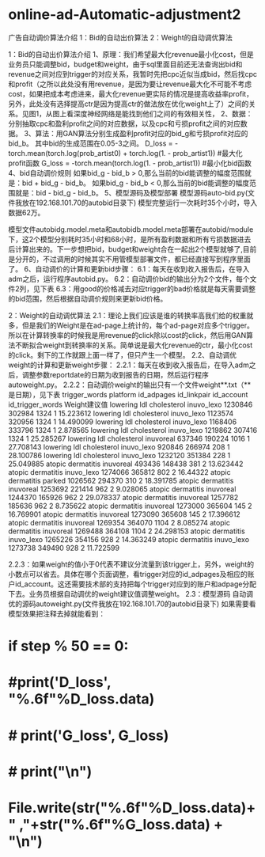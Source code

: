 # online-ad-Automatic-adjustment2
广告自动调价算法介绍
1：Bid的自动出价算法
2：Weight的自动调优算法

1：Bid的自动出价算法介绍
1、原理：我们希望最大化revenue最小化cost，但是业务员只能调整bid，budget和weight，由于sql里面目前还无法查询出bid和revenue之间对应到trigger的对应关系，我暂时先把cpc近似当成bid，然后找cpc和profit（之所以此处没有用revenue，是因为要让revenue最大化不可能不考虑cost，如果把成本考虑进来，最大化revenue更实际的情况是提高收益率profit，另外，此处没有选择提高ctr是因为提高ctr的做法放在优化weight上了）之间的关系。见图1，从图上看深度神经网络是能找到他们之间的有效相关性，
2、数据：分别抽取cpc和盈利profit之间的对应数据，以及cpc和亏损profit之间的对应数据。
3、算法：用GAN算法分别生成盈利profit对应的bid_g和亏损profit对应的bid_b。
其中bid的生成范围在0.05-3之间。
D_loss = - torch.mean(torch.log(prob_artist0) + torch.log(1. - prob_artist1))  #最大化profit函数
G_loss = -torch.mean(torch.log(1. - prob_artist1))   #最小化bid函数
4、bid自动调价规则
如果bid_g - bid_b > 0,那么当前的bid能调整的幅度范围就是：bid + bid_g - bid_b。
如果bid_g - bid_b < 0,那么当前的bid能调整的幅度范围就是：bid - bid_g - bid_b。
5、模型源码及模型部署
模型源码auto-bid.py(文件我放在192.168.101.70的autobid目录下)
模型完整运行一次耗时35个小时，导入数据62万。

模型文件autobidg.model.meta和autobidb.model.meta部署在autobid/module下，这2个模型分别耗时35小时和68小时，是所有盈利数据和所有亏损数据进去后计算出来的。下一步想把bid，budget和weight合在一起出2个模型就够了,目前是分开的，不过调用的时候其实不用管模型部署文件，都已经直接写到程序里面了。
6、自动调价的计算和更新bid步骤：
6.1：每天在收到收入报告后，在导入adm之后，运行程序autobid.py。
6.2：自动调价bid的输出分为2个文件，每个文件2列，见下表
6.3：用good的价格减去对应trigger的bad价格就是每天需要调整的bid范围，然后根据自动调价规则来更新bid价格。


2：Weight的自动调优算法
2.1：理论上我们应该是谁的转换率高我们给的权重就多，但是我们的Weight是在ad-page上统计的，每个ad-page对应多个trigger。所以在计算转换率的时候我是用revenue的click除以cost的click，然后用GAN算法不断拟合weight到转换率的关系。简单说是最大化revenue的ctr，最小化cost的click。剩下的工作就跟上面一样了，但只产生一个模型。
2.2、自动调优weight的计算和更新weight步骤：
2.2.1：每天在收到收入报告后，在导入adm之后，调整参数reportdate的日期为收到报告的日期，然后运行程序autoweight.py。
2.2.2：自动调价weight的输出只有一个文件weight**.txt（**是日期），见下表
trigger_words	platform	id_adpages	id_linkpair	id_account	id_trigger_words	Weight建议值
lowering ldl cholesterol	inuvo_lexo	1230846	302984	1324	1	15.223612
lowering ldl cholesterol	inuvo_lexo	1123574	320956	1324	1	14.490099
lowering ldl cholesterol	inuvo_lexo	1168406	333796	1324	1	2.878565
lowering ldl cholesterol	inuvo_lexo	1219862	307416	1324	1	25.285267
lowering ldl cholesterol	inuvoreal	637346	190224	1016	1	27.708143
lowering ldl cholesterol	inuvo_lexo	920846	266974	208	1	28.100786
lowering ldl cholesterol	inuvo_lexo	1232120	351384	228	1	25.049885
atopic dermatitis	inuvoreal	493436	148438	381	2	13.623442
atopic dermatitis	inuvo_lexo	1274066	365812	802	2	16.44322
atopic dermatitis	parked	1026562	294370	310	2	18.391785
atopic dermatitis	inuvoreal	1253692	221414	962	2	9.028065
atopic dermatitis	inuvoreal	1244370	165926	962	2	29.078337
atopic dermatitis	inuvoreal	1257782	185636	962	2	8.735622
atopic dermatitis	inuvoreal	1273000	365604	145	2	16.769901
atopic dermatitis	inuvoreal	1273090	365608	145	2	17.396612
atopic dermatitis	inuvoreal	1269354	364070	1104	2	8.085274
atopic dermatitis	inuvoreal	1269488	364108	1104	2	24.298153
atopic dermatitis	inuvo_lexo	1265226	354156	928	2	14.363249
atopic dermatitis	inuvo_lexo	1273738	349490	928	2	11.722599

2.2.3：如果weight的值小于0代表不建议分流量到该trigger上，另外，weight的小数点可以省去。具体在哪个页面调整，看trigger对应的id_adpages及相应的账户id_account。这还需要技术部的支持把每个trigger对应到的账户和adpage分配下去。业务员根据自动调优的weight建议值调整weight。
2.3：模型源码
自动调优的源码autoweight.py(文件我放在192.168.101.70的autobid目录下)
如果需要看模型效果把注释去掉就能看到：
# if step % 50 == 0:
#     #print('D_loss', "%.6f"%D_loss.data)
#     # print('G_loss', G_loss)
#     # print("\n")
# File.write(str("%.6f"%D_loss.data)+" ,"+str("%.6f"%G_loss.data) + "\n")
